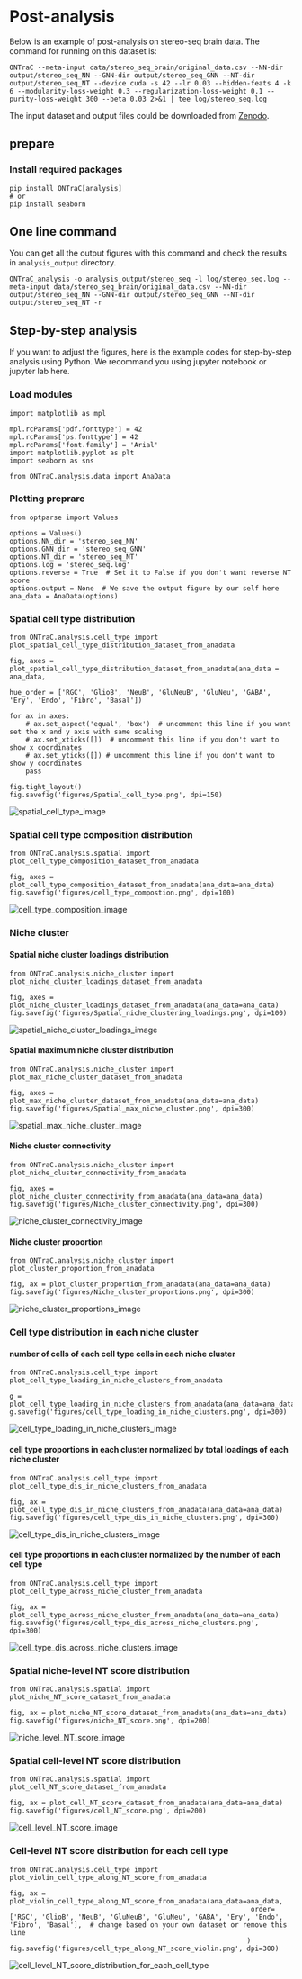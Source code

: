 # Post-analysis

Below is an example of post-analysis on stereo-seq brain data.
The command for running on this dataset is:

```{sh}
ONTraC --meta-input data/stereo_seq_brain/original_data.csv --NN-dir output/stereo_seq_NN --GNN-dir output/stereo_seq_GNN --NT-dir output/stereo_seq_NT --device cuda -s 42 --lr 0.03 --hidden-feats 4 -k 6 --modularity-loss-weight 0.3 --regularization-loss-weight 0.1 --purity-loss-weight 300 --beta 0.03 2>&1 | tee log/stereo_seq.log
```

The input dataset and output files could be downloaded from [Zenodo](https://zenodo.org/records/11186620).

## prepare

### Install required packages

```{sh}
pip install ONTraC[analysis]
# or
pip install seaborn
```

## One line command

You can get all the output figures with this command and check the results in `analysis_output` directory.

```{sh}
ONTraC_analysis -o analysis_output/stereo_seq -l log/stereo_seq.log --meta-input data/stereo_seq_brain/original_data.csv --NN-dir output/stereo_seq_NN --GNN-dir output/stereo_seq_GNN --NT-dir output/stereo_seq_NT -r
```

## Step-by-step analysis

If you want to adjust the figures, here is the example codes for step-by-step analysis using Python.
We recommand you using jupyter notebook or jupyter lab here.

### Load modules

```{python}
import matplotlib as mpl

mpl.rcParams['pdf.fonttype'] = 42
mpl.rcParams['ps.fonttype'] = 42
mpl.rcParams['font.family'] = 'Arial'
import matplotlib.pyplot as plt
import seaborn as sns

from ONTraC.analysis.data import AnaData
```

### Plotting preprare

```{python}
from optparse import Values

options = Values()
options.NN_dir = 'stereo_seq_NN'
options.GNN_dir = 'stereo_seq_GNN'
options.NT_dir = 'stereo_seq_NT'
options.log = 'stereo_seq.log'
options.reverse = True  # Set it to False if you don't want reverse NT score
options.output = None  # We save the output figure by our self here
ana_data = AnaData(options)
```

### Spatial cell type distribution

```{python}
from ONTraC.analysis.cell_type import plot_spatial_cell_type_distribution_dataset_from_anadata

fig, axes = plot_spatial_cell_type_distribution_dataset_from_anadata(ana_data = ana_data,
                                                                     hue_order = ['RGC', 'GlioB', 'NeuB', 'GluNeuB', 'GluNeu', 'GABA', 'Ery', 'Endo', 'Fibro', 'Basal'])

for ax in axes:
    # ax.set_aspect('equal', 'box')  # uncomment this line if you want set the x and y axis with same scaling
    # ax.set_xticks([])  # uncomment this line if you don't want to show x coordinates
    # ax.set_yticks([]) # uncomment this line if you don't want to show y coordinates
    pass

fig.tight_layout()
fig.savefig('figures/Spatial_cell_type.png', dpi=150)
```

![spatial_cell_type_image](../docs/source/_static/images/tutorials/post_analysis/Spatial_cell_type.png)

### Spatial cell type composition distribution

```{python}
from ONTraC.analysis.spatial import plot_cell_type_composition_dataset_from_anadata

fig, axes = plot_cell_type_composition_dataset_from_anadata(ana_data=ana_data)
fig.savefig('figures/cell_type_compostion.png', dpi=100)
```

![cell_type_composition_image](../docs/source/_static/images/tutorials/post_analysis/cell_type_compostion.png)

### Niche cluster

#### Spatial niche cluster loadings distribution

```{python}
from ONTraC.analysis.niche_cluster import plot_niche_cluster_loadings_dataset_from_anadata

fig, axes = plot_niche_cluster_loadings_dataset_from_anadata(ana_data=ana_data)
fig.savefig('figures/Spatial_niche_clustering_loadings.png', dpi=100)
```

![spatial_niche_cluster_loadings_image](../docs/source/_static/images/tutorials/post_analysis/Spatial_niche_clustering_loadings.png)

#### Spatial maximum niche cluster distribution

```{python}
from ONTraC.analysis.niche_cluster import plot_max_niche_cluster_dataset_from_anadata

fig, axes = plot_max_niche_cluster_dataset_from_anadata(ana_data=ana_data)
fig.savefig('figures/Spatial_max_niche_cluster.png', dpi=300)
```

![spatial_max_niche_cluster_image](../docs/source/_static/images/tutorials/post_analysis/Spatial_max_niche_cluster.png)

#### Niche cluster connectivity

```{python}
from ONTraC.analysis.niche_cluster import plot_niche_cluster_connectivity_from_anadata

fig, axes = plot_niche_cluster_connectivity_from_anadata(ana_data=ana_data)
fig.savefig('figures/Niche_cluster_connectivity.png', dpi=300)
```

![niche_cluster_connectivity_image](../docs/source/_static/images/tutorials/post_analysis/Niche_cluster_connectivity.png)

#### Niche cluster proportion

```{python}
from ONTraC.analysis.niche_cluster import plot_cluster_proportion_from_anadata

fig, ax = plot_cluster_proportion_from_anadata(ana_data=ana_data)
fig.savefig('figures/Niche_cluster_proportions.png', dpi=300)
```

![niche_cluster_proportions_image](../docs/source/_static/images/tutorials/post_analysis/Niche_cluster_proportions.png)

### Cell type distribution in each niche cluster

#### number of cells of each cell type cells in each niche cluster

```{python}
from ONTraC.analysis.cell_type import plot_cell_type_loading_in_niche_clusters_from_anadata

g = plot_cell_type_loading_in_niche_clusters_from_anadata(ana_data=ana_data)
g.savefig('figures/cell_type_loading_in_niche_clusters.png', dpi=300)
```

![cell_type_loading_in_niche_clusters_image](../docs/source/_static/images/tutorials/post_analysis/cell_type_loading_in_niche_clusters.png)

#### cell type proportions in each cluster normalized by total loadings of each niche cluster

```{python}
from ONTraC.analysis.cell_type import plot_cell_type_dis_in_niche_clusters_from_anadata

fig, ax = plot_cell_type_dis_in_niche_clusters_from_anadata(ana_data=ana_data)
fig.savefig('figures/cell_type_dis_in_niche_clusters.png', dpi=300)
```

![cell_type_dis_in_niche_clusters_image](../docs/source/_static/images/tutorials/post_analysis/cell_type_dis_in_niche_clusters.png)

#### cell type proportions in each cluster normalized by the number of each cell type

```{python}
from ONTraC.analysis.cell_type import plot_cell_type_across_niche_cluster_from_anadata

fig, ax = plot_cell_type_across_niche_cluster_from_anadata(ana_data=ana_data)
fig.savefig('figures/cell_type_dis_across_niche_clusters.png', dpi=300)
```

![cell_type_dis_across_niche_clusters_image](../docs/source/_static/images/tutorials/post_analysis/cell_type_dis_across_niche_clusters.png)

### Spatial niche-level NT score distribution

```{python}
from ONTraC.analysis.spatial import plot_niche_NT_score_dataset_from_anadata

fig, ax = plot_niche_NT_score_dataset_from_anadata(ana_data=ana_data)
fig.savefig('figures/niche_NT_score.png', dpi=200)
```

![niche_level_NT_score_image](../docs/source/_static/images/tutorials/post_analysis/niche_NT_score.png)

### Spatial cell-level NT score distribution

```{python}
from ONTraC.analysis.spatial import plot_cell_NT_score_dataset_from_anadata

fig, ax = plot_cell_NT_score_dataset_from_anadata(ana_data=ana_data)
fig.savefig('figures/cell_NT_score.png', dpi=200)
```

![cell_level_NT_score_image](../docs/source/_static/images/tutorials/post_analysis/cell_NT_score.png)

### Cell-level NT score distribution for each cell type

```{python}
from ONTraC.analysis.cell_type import plot_violin_cell_type_along_NT_score_from_anadata

fig, ax = plot_violin_cell_type_along_NT_score_from_anadata(ana_data=ana_data,
                                                            order=['RGC', 'GlioB', 'NeuB', 'GluNeuB', 'GluNeu', 'GABA', 'Ery', 'Endo', 'Fibro', 'Basal'],  # change based on your own dataset or remove this line
                                                           )
fig.savefig('figures/cell_type_along_NT_score_violin.png', dpi=300)
```

![cell_level_NT_score_distribution_for_each_cell_type](../docs/source/_static/images/tutorials/post_analysis/cell_type_along_NT_score_violin.png)
